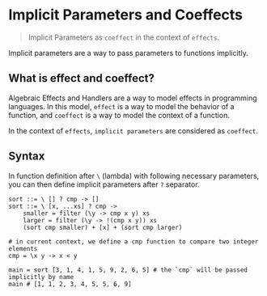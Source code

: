 # Implicit Parameters and Coeffects

> Implicit Parameters as `coeffect` in the context of `effects`.

Implicit parameters are a way to pass parameters to functions implicitly.

## What is effect and coeffect?

Algebraic Effects and Handlers are a way to model effects in programming languages. In this model, `effect` is a way to model the behavior of a function, and `coeffect` is a way to model the context of a function.

In the context of `effects`, `implicit parameters` are considered as `coeffect`.

## Syntax

In function definition after `\` (lambda) with following necessary parameters, you can then define implicit parameters after `?` separator.

```sap
sort ::= \ [] ? cmp -> []
sort ::= \ [x, ...xs] ? cmp ->
    smaller = filter (\y -> cmp x y) xs
    larger = filter (\y -> !(cmp x y)) xs
    (sort cmp smaller) + [x] + (sort cmp larger)

# in current context, we define a cmp function to compare two integer elements
cmp = \x y -> x < y

main = sort [3, 1, 4, 1, 5, 9, 2, 6, 5] # the `cmp` will be passed implicitly by name
main # [1, 1, 2, 3, 4, 5, 5, 6, 9]
```
